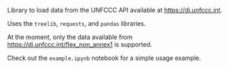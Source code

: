 Library to load data from the UNFCCC API available at https://di.unfccc.int.

Uses the `treelib`, `requests`, and `pandas` libraries.

At the moment, only the data available from https://di.unfccc.int/flex_non_annex1 is supported.

Check out the `example.ipynb` notebook for a simple usage example.
